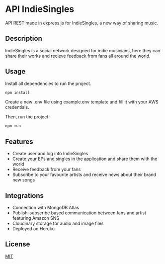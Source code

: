 # API IndieSingles

API REST made in express.js for IndieSingles, a new way of sharing music.

## Description
IndieSingles is a social network designed for indie musicians, here they can share their works and recieve feedback from fans all around the world.

## Usage
Install all dependencies to run the project.

```bash
npm install
```
Create a new .env file using example.env template and fill it with your AWS credentials.

Then, run the project.

```bash
npm run
```

## Features
- Create user and log into IndieSingles
- Create your EPs and singles in the application and share them with the world
- Receive feedback from your fans
- Subscribe to your favourite artists and receive news about their brand new songs
## Integrations
- Connection with MongoDB Atlas
- Publish-subscribe based communication between fans and artist featuring Amazon SNS
- Cloudinary storage for audio and image files
- Deployed on Heroku

## License
[MIT](https://choosealicense.com/licenses/mit/)


